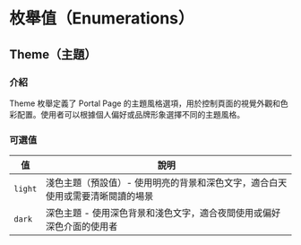 # 枚舉值（Enumerations）

## Theme（主題）

### 介紹

Theme 枚舉定義了 Portal Page 的主題風格選項，用於控制頁面的視覺外觀和色彩配置。使用者可以根據個人偏好或品牌形象選擇不同的主題風格。

### 可選值

| 值 | 說明 |
|------|------|
| `light` | 淺色主題（預設值）- 使用明亮的背景和深色文字，適合白天使用或需要清晰閱讀的場景 |
| `dark` | 深色主題 - 使用深色背景和淺色文字，適合夜間使用或偏好深色介面的使用者 |
